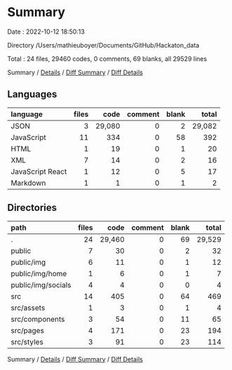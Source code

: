 # Summary

Date : 2022-10-12 18:50:13

Directory /Users/mathieuboyer/Documents/GitHub/Hackaton_data

Total : 24 files,  29460 codes, 0 comments, 69 blanks, all 29529 lines

Summary / [Details](details.md) / [Diff Summary](diff.md) / [Diff Details](diff-details.md)

## Languages
| language | files | code | comment | blank | total |
| :--- | ---: | ---: | ---: | ---: | ---: |
| JSON | 3 | 29,080 | 0 | 2 | 29,082 |
| JavaScript | 11 | 334 | 0 | 58 | 392 |
| HTML | 1 | 19 | 0 | 1 | 20 |
| XML | 7 | 14 | 0 | 2 | 16 |
| JavaScript React | 1 | 12 | 0 | 5 | 17 |
| Markdown | 1 | 1 | 0 | 1 | 2 |

## Directories
| path | files | code | comment | blank | total |
| :--- | ---: | ---: | ---: | ---: | ---: |
| . | 24 | 29,460 | 0 | 69 | 29,529 |
| public | 7 | 30 | 0 | 2 | 32 |
| public/img | 6 | 11 | 0 | 1 | 12 |
| public/img/home | 1 | 6 | 0 | 1 | 7 |
| public/img/socials | 4 | 4 | 0 | 0 | 4 |
| src | 14 | 405 | 0 | 64 | 469 |
| src/assets | 1 | 3 | 0 | 1 | 4 |
| src/components | 3 | 54 | 0 | 11 | 65 |
| src/pages | 4 | 171 | 0 | 23 | 194 |
| src/styles | 3 | 91 | 0 | 23 | 114 |

Summary / [Details](details.md) / [Diff Summary](diff.md) / [Diff Details](diff-details.md)
